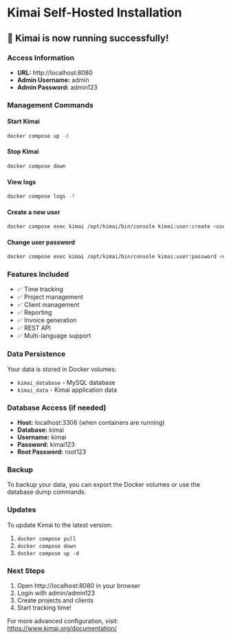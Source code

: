 # Kimai Self-Hosted Installation

## 🎉 Kimai is now running successfully!

### Access Information
- **URL:** http://localhost:8080
- **Admin Username:** admin
- **Admin Password:** admin123

### Management Commands

#### Start Kimai
```bash
docker compose up -d
```

#### Stop Kimai
```bash
docker compose down
```

#### View logs
```bash
docker compose logs -f
```

#### Create a new user
```bash
docker compose exec kimai /opt/kimai/bin/console kimai:user:create <username> <email> <role>
```

#### Change user password
```bash
docker compose exec kimai /opt/kimai/bin/console kimai:user:password <username>
```

### Features Included
- ✅ Time tracking
- ✅ Project management
- ✅ Client management
- ✅ Reporting
- ✅ Invoice generation
- ✅ REST API
- ✅ Multi-language support

### Data Persistence
Your data is stored in Docker volumes:
- `kimai_database` - MySQL database
- `kimai_data` - Kimai application data

### Database Access (if needed)
- **Host:** localhost:3306 (when containers are running)
- **Database:** kimai
- **Username:** kimai
- **Password:** kimai123
- **Root Password:** root123

### Backup
To backup your data, you can export the Docker volumes or use the database dump commands.

### Updates
To update Kimai to the latest version:
1. `docker compose pull`
2. `docker compose down`
3. `docker compose up -d`

### Next Steps
1. Open http://localhost:8080 in your browser
2. Login with admin/admin123
3. Create projects and clients
4. Start tracking time!

For more advanced configuration, visit: https://www.kimai.org/documentation/
